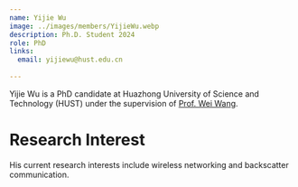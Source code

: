 ```yaml
---
name: Yijie Wu
image: ../images/members/YijieWu.webp
description: Ph.D. Student 2024
role: PhD
links:
  email: yijiewu@hust.edu.cn
  
---
```


Yijie Wu is a PhD candidate at Huazhong University of Science and Technology (HUST) under the supervision of [Prof. Wei Wang](https://eic.hust.edu.cn/professor/wangwei/index.html). 

Research Interest
======
His current research interests include wireless networking and backscatter communication.
